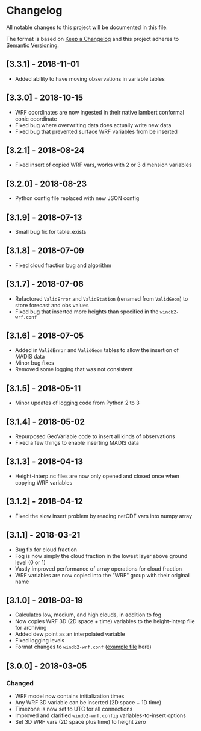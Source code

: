 # Changelog
All notable changes to this project will be documented in this file.

The format is based on [Keep a Changelog](http://keepachangelog.com/en/1.0.0/)
and this project adheres to [Semantic Versioning](http://semver.org/spec/v2.0.0.html).

## [3.3.1] - 2018-11-01
* Added ability to have moving observations in variable tables

## [3.3.0] - 2018-10-15
* WRF coordinates are now ingested in their native lambert conformal conic coordinate
* Fixed bug where overwriting data does actually write new data
* Fixed bug that prevented surface WRF variables from be inserted

## [3.2.1] - 2018-08-24
* Fixed insert of copied WRF vars, works with 2 or 3 dimension variables

## [3.2.0] - 2018-08-23
* Python config file replaced with new JSON config

## [3.1.9] - 2018-07-13
* Small bug fix for table_exists

## [3.1.8] - 2018-07-09
* Fixed cloud fraction bug and algorithm

## [3.1.7] - 2018-07-06
* Refactored `ValidError` and `ValidStation` (renamed from `ValidGeom`) to store forecast and obs values
* Fixed bug that inserted more heights than specified in the `windb2-wrf.conf`

## [3.1.6] - 2018-07-05
* Added in `ValidError` and `ValidGeom` tables to allow the insertion of MADIS data
* Minor bug fixes
* Removed some logging that was not consistent 

## [3.1.5] - 2018-05-11
* Minor updates of logging code from Python 2 to 3

## [3.1.4] - 2018-05-02
* Repurposed GeoVariable code to insert all kinds of observations
* Fixed a few things to enable inserting MADIS data

## [3.1.3] - 2018-04-13
* Height-interp.nc files are now only opened and closed once when copying WRF variables

## [3.1.2] - 2018-04-12
* Fixed the slow insert problem by reading netCDF vars into numpy array

## [3.1.1] - 2018-03-21
* Bug fix for cloud fraction
* Fog is now simply the cloud fraction in the lowest layer above ground level (0 or 1)
* Vastly improved performance of array operations for cloud fraction
* WRF variables are now copied into the "WRF" group with their original name

## [3.1.0] - 2018-03-19 
* Calculates low, medium, and high clouds, in addition to fog
* Now copies WRF 3D (2D space + time) variables to the height-interp file for archiving
* Added dew point as an interpolated variable
* Fixed logging levels
* Format changes to `windb2-wrf.conf` ([example file](https://github.com/sailorsenergy/windb2/blob/master/config/windb2-wrf.conf) here)

## [3.0.0] - 2018-03-05
### Changed
* WRF model now contains initialization times
* Any WRF 3D variable can be inserted (2D space + 1D time)
* Timezone is now set to UTC for all connections
* Improved and clarified `windb2-wrf.config` variables-to-insert options
* Set 3D WRF vars (2D space plus time) to height zero
